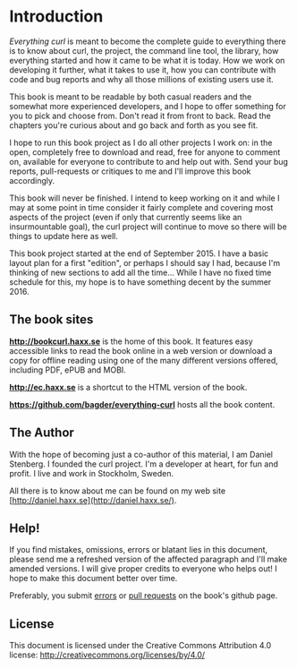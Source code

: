 # Introduction

_Everything curl_ is meant to become the complete guide to everything there is
to know about curl, the project, the command line tool, the library, how
everything started and how it came to be what it is today. How we work on
developing it further, what it takes to use it, how you can contribute with
code and bug reports and why all those millions of existing users use it.

This book is meant to be readable by both casual readers and the somewhat more
experienced developers, and I hope to offer something for you to pick and
choose from. Don't read it from front to back. Read the chapters you're
curious about and go back and forth as you see fit.

I hope to run this book project as I do all other projects I work on: in the
open, completely free to download and read, free for anyone to comment on,
available for everyone to contribute to and help out with. Send your bug
reports, pull-requests or critiques to me and I'll improve this book
accordingly.

This book will never be finished. I intend to keep working on it and while I
may at some point in time consider it fairly complete and covering most
aspects of the project (even if only that currently seems like an
insurmountable goal), the curl project will continue to move so there will be
things to update here as well.

This book project started at the end of September 2015. I have a basic layout
plan for a first "edition", or perhaps I should say I had, because I'm
thinking of new sections to add all the time... While I have no fixed time
schedule for this, my hope is to have something decent by the summer 2016.

## The book sites

**http://bookcurl.haxx.se** is the home of this book. It features easy
accessible links to read the book online in a web version or download a copy
for offline reading using one of the many different versions offered,
including PDF, ePUB and MOBI.

**http://ec.haxx.se** is a shortcut to the HTML version of the book.

**https://github.com/bagder/everything-curl** hosts all the book content.

## The Author

With the hope of becoming just a co-author of this material, I am Daniel
Stenberg. I founded the curl project. I'm a developer at heart, for fun and
profit. I live and work in Stockholm, Sweden.

All there is to know about me can be found on my web site
[http://daniel.haxx.se](http://daniel.haxx.se/).

## Help!

If you find mistakes, omissions, errors or blatant lies in this document,
please send me a refreshed version of the affected paragraph and I'll make
amended versions. I will give proper credits to everyone who helps out! I hope
to make this document better over time.

Preferably, you submit
[errors](https://github.com/bagder/everything-curl/issues) or [pull
requests](https://github.com/bagder/everything-curl/pulls) on the book's
github page.

## License

This document is licensed under the Creative Commons Attribution 4.0 license:
http://creativecommons.org/licenses/by/4.0/
